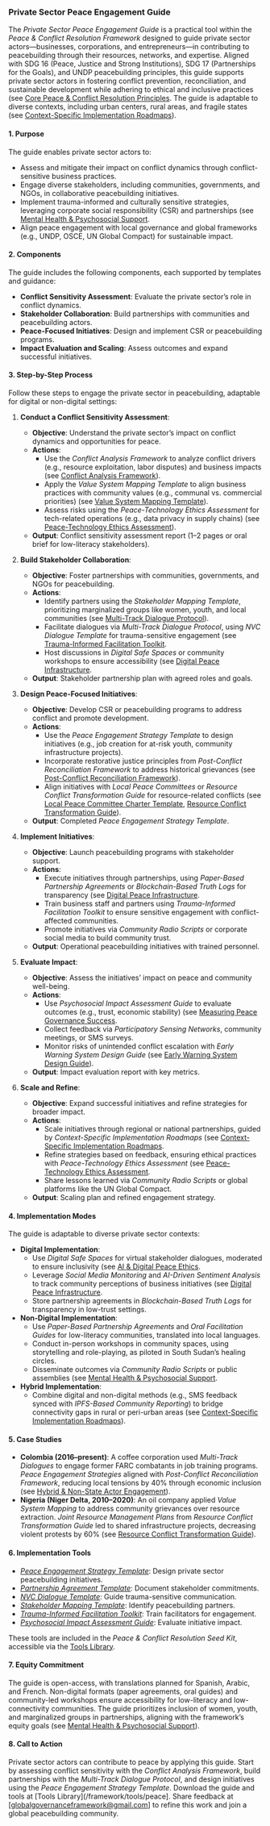 

### Private Sector Peace Engagement Guide

The *Private Sector Peace Engagement Guide* is a practical tool within the *Peace & Conflict Resolution Framework* designed to guide private sector actors—businesses, corporations, and entrepreneurs—in contributing to peacebuilding through their resources, networks, and expertise. Aligned with SDG 16 (Peace, Justice and Strong Institutions), SDG 17 (Partnerships for the Goals), and UNDP peacebuilding principles, this guide supports private sector actors in fostering conflict prevention, reconciliation, and sustainable development while adhering to ethical and inclusive practices (see [Core Peace & Conflict Resolution Principles](/framework/docs/implementation/peace#core-principles]). The guide is adaptable to diverse contexts, including urban centers, rural areas, and fragile states (see [Context-Specific Implementation Roadmaps](/framework/docs/implementation/peace#context-specific-roadmaps)).

#### 1. Purpose
The guide enables private sector actors to:
- Assess and mitigate their impact on conflict dynamics through conflict-sensitive business practices.
- Engage diverse stakeholders, including communities, governments, and NGOs, in collaborative peacebuilding initiatives.
- Implement trauma-informed and culturally sensitive strategies, leveraging corporate social responsibility (CSR) and partnerships (see [Mental Health & Psychosocial Support](/framework/docs/implementation/peace#mental-health]).
- Align peace engagement with local governance and global frameworks (e.g., UNDP, OSCE, UN Global Compact) for sustainable impact.

#### 2. Components
The guide includes the following components, each supported by templates and guidance:
- **Conflict Sensitivity Assessment**: Evaluate the private sector’s role in conflict dynamics.
- **Stakeholder Collaboration**: Build partnerships with communities and peacebuilding actors.
- **Peace-Focused Initiatives**: Design and implement CSR or peacebuilding programs.
- **Impact Evaluation and Scaling**: Assess outcomes and expand successful initiatives.

#### 3. Step-by-Step Process
Follow these steps to engage the private sector in peacebuilding, adaptable for digital or non-digital settings:

1. **Conduct a Conflict Sensitivity Assessment**:
   - **Objective**: Understand the private sector’s impact on conflict dynamics and opportunities for peace.
   - **Actions**:
     - Use the *Conflict Analysis Framework* to analyze conflict drivers (e.g., resource exploitation, labor disputes) and business impacts (see [Conflict Analysis Framework](/framework/docs/implementation/peace#conflict-analysis-framework)).
     - Apply the *Value System Mapping Template* to align business practices with community values (e.g., communal vs. commercial priorities) (see [Value System Mapping Template](/framework/docs/implementation/peace#value-system-mapping-template)).
     - Assess risks using the *Peace-Technology Ethics Assessment* for tech-related operations (e.g., data privacy in supply chains) (see [Peace-Technology Ethics Assessment](/framework/docs/implementation/peace#peace-technology-ethics-assessment)).
   - **Output**: Conflict sensitivity assessment report (1–2 pages or oral brief for low-literacy stakeholders).

2. **Build Stakeholder Collaboration**:
   - **Objective**: Foster partnerships with communities, governments, and NGOs for peacebuilding.
   - **Actions**:
     - Identify partners using the *Stakeholder Mapping Template*, prioritizing marginalized groups like women, youth, and local communities (see [Multi-Track Dialogue Protocol](/framework/docs/implementation/peace#multi-track-dialogue-protocol)).
     - Facilitate dialogues via *Multi-Track Dialogue Protocol*, using *NVC Dialogue Template* for trauma-sensitive engagement (see [Trauma-Informed Facilitation Toolkit](/framework/docs/implementation/peace#trauma-informed-toolkit]).
     - Host discussions in *Digital Safe Spaces* or community workshops to ensure accessibility (see [Digital Peace Infrastructure](/framework/docs/implementation/peace#digital-infrastructure]).
   - **Output**: Stakeholder partnership plan with agreed roles and goals.

3. **Design Peace-Focused Initiatives**:
   - **Objective**: Develop CSR or peacebuilding programs to address conflict and promote development.
   - **Actions**:
     - Use the *Peace Engagement Strategy Template* to design initiatives (e.g., job creation for at-risk youth, community infrastructure projects).
     - Incorporate restorative justice principles from *Post-Conflict Reconciliation Framework* to address historical grievances (see [Post-Conflict Reconciliation Framework](/framework/docs/implementation/peace#post-conflict-reconciliation-framework)).
     - Align initiatives with *Local Peace Committees* or *Resource Conflict Transformation Guide* for resource-related conflicts (see [Local Peace Committee Charter Template](/framework/docs/implementation/peace#local-peace-committee-charter-template), [Resource Conflict Transformation Guide](/framework/docs/implementation/peace#resource-conflict-transformation-guide)).
   - **Output**: Completed *Peace Engagement Strategy Template*.

4. **Implement Initiatives**:
   - **Objective**: Launch peacebuilding programs with stakeholder support.
   - **Actions**:
     - Execute initiatives through partnerships, using *Paper-Based Partnership Agreements* or *Blockchain-Based Truth Logs* for transparency (see [Digital Peace Infrastructure](/framework/docs/implementation/peace#digital-infrastructure]).
     - Train business staff and partners using *Trauma-Informed Facilitation Toolkit* to ensure sensitive engagement with conflict-affected communities.
     - Promote initiatives via *Community Radio Scripts* or corporate social media to build community trust.
   - **Output**: Operational peacebuilding initiatives with trained personnel.

5. **Evaluate Impact**:
   - **Objective**: Assess the initiatives’ impact on peace and community well-being.
   - **Actions**:
     - Use *Psychosocial Impact Assessment Guide* to evaluate outcomes (e.g., trust, economic stability) (see [Measuring Peace Governance Success](/framework/docs/implementation/peace#measuring-success]).
     - Collect feedback via *Participatory Sensing Networks*, community meetings, or SMS surveys.
     - Monitor risks of unintended conflict escalation with *Early Warning System Design Guide* (see [Early Warning System Design Guide](/framework/docs/implementation/peace#early-warning-system-design-guide)).
   - **Output**: Impact evaluation report with key metrics.

6. **Scale and Refine**:
   - **Objective**: Expand successful initiatives and refine strategies for broader impact.
   - **Actions**:
     - Scale initiatives through regional or national partnerships, guided by *Context-Specific Implementation Roadmaps* (see [Context-Specific Implementation Roadmaps](/framework/docs/implementation/peace#context-specific-roadmaps]).
     - Refine strategies based on feedback, ensuring ethical practices with *Peace-Technology Ethics Assessment* (see [Peace-Technology Ethics Assessment](/framework/docs/implementation/peace#peace-technology-ethics-assessment]).
     - Share lessons learned via *Community Radio Scripts* or global platforms like the UN Global Compact.
   - **Output**: Scaling plan and refined engagement strategy.

#### 4. Implementation Modes
The guide is adaptable to diverse private sector contexts:
- **Digital Implementation**:
  - Use *Digital Safe Spaces* for virtual stakeholder dialogues, moderated to ensure inclusivity (see [AI & Digital Peace Ethics](/framework/docs/implementation/peace#ai-ethics]).
  - Leverage *Social Media Monitoring* and *AI-Driven Sentiment Analysis* to track community perceptions of business initiatives (see [Digital Peace Infrastructure](/framework/docs/implementation/peace#digital-infrastructure]).
  - Store partnership agreements in *Blockchain-Based Truth Logs* for transparency in low-trust settings.
- **Non-Digital Implementation**:
  - Use *Paper-Based Partnership Agreements* and *Oral Facilitation Guides* for low-literacy communities, translated into local languages.
  - Conduct in-person workshops in community spaces, using storytelling and role-playing, as piloted in South Sudan’s healing circles.
  - Disseminate outcomes via *Community Radio Scripts* or public assemblies (see [Mental Health & Psychosocial Support](/framework/docs/implementation/peace#mental-health]).
- **Hybrid Implementation**:
  - Combine digital and non-digital methods (e.g., SMS feedback synced with *IPFS-Based Community Reporting*) to bridge connectivity gaps in rural or peri-urban areas (see [Context-Specific Implementation Roadmaps](/framework/docs/implementation/peace#context-specific-roadmaps)).

#### 5. Case Studies
- **Colombia (2016–present)**: A coffee corporation used *Multi-Track Dialogues* to engage former FARC combatants in job training programs. *Peace Engagement Strategies* aligned with *Post-Conflict Reconciliation Framework*, reducing local tensions by 40% through economic inclusion (see [Hybrid & Non-State Actor Engagement](/framework/docs/implementation/peace#non-state-actors)).
- **Nigeria (Niger Delta, 2010–2020)**: An oil company applied *Value System Mapping* to address community grievances over resource extraction. *Joint Resource Management Plans* from *Resource Conflict Transformation Guide* led to shared infrastructure projects, decreasing violent protests by 60% (see [Resource Conflict Transformation Guide](/framework/docs/implementation/peace#resource-conflict-transformation-guide)).

#### 6. Implementation Tools
- *[Peace Engagement Strategy Template](/framework/tools/peace/peace-engagement-strategy-template-en.pdf)*: Design private sector peacebuilding initiatives.
- *[Partnership Agreement Template](/framework/tools/peace/partnership-agreement-template-en.pdf)*: Document stakeholder commitments.
- *[NVC Dialogue Template](/framework/tools/peace/nvc-dialogue-template-en.pdf)*: Guide trauma-sensitive communication.
- *[Stakeholder Mapping Template](/framework/tools/peace/stakeholder-mapping-template-en.pdf)*: Identify peacebuilding partners.
- *[Trauma-Informed Facilitation Toolkit](/framework/tools/peace/trauma-informed-toolkit-en.pdf)*: Train facilitators for engagement.
- *[Psychosocial Impact Assessment Guide](/framework/tools/peace/psychosocial-impact-assessment-guide-en.pdf)*: Evaluate initiative impact.

These tools are included in the *Peace & Conflict Resolution Seed Kit*, accessible via the [Tools Library](/framework/tools/peace).

#### 7. Equity Commitment
The guide is open-access, with translations planned for Spanish, Arabic, and French. Non-digital formats (paper agreements, oral guides) and community-led workshops ensure accessibility for low-literacy and low-connectivity communities. The guide prioritizes inclusion of women, youth, and marginalized groups in partnerships, aligning with the framework’s equity goals (see [Mental Health & Psychosocial Support](/framework/docs/implementation/peace#mental-health)).

#### 8. Call to Action
Private sector actors can contribute to peace by applying this guide. Start by assessing conflict sensitivity with the *Conflict Analysis Framework*, build partnerships with the *Multi-Track Dialogue Protocol*, and design initiatives using the *Peace Engagement Strategy Template*. Download the guide and tools at [Tools Library](/framework/tools/peace]. Share feedback at [globalgovernanceframework@gmail.com] to refine this work and join a global peacebuilding community.